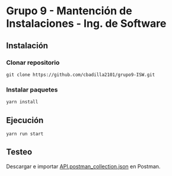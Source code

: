# Grupo 9 - Mantención de Instalaciones - Ing. de Software

## Instalación

### Clonar repositorio
```
git clone https://github.com/cbadilla2101/grupo9-ISW.git
```

### Instalar paquetes
```
yarn install
```

## Ejecución
```
yarn run start
```

## Testeo
Descargar e importar [API.postman_collection.json](https://github.com/cbadilla2101/grupo9-ISW/blob/main/API.postman_collection.json) en Postman.

